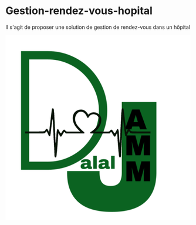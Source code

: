 # Gestion-rendez-vous-hopital
Il s'agit de proposer une solution de gestion de rendez-vous dans un hôpital

![alt text](https://github.com/221geek/Gestion-rendez-vous-hopital/blob/master/views/img/logodj.png)
